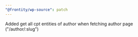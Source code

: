 ```yaml
---
"@frontity/wp-source": patch
---
```


Added get all cpt entities of author when fetching author page ("/author/:slug")
